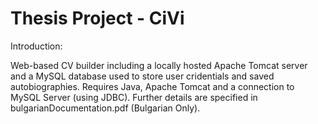# Thesis Project - CiVi

Introduction:

Web-based CV builder including a locally hosted Apache Tomcat server and a MySQL database used to store user cridentials and saved autobiographies.
Requires Java, Apache Tomcat and a connection to MySQL Server (using JDBC).
Further details are specified in bulgarianDocumentation.pdf (Bulgarian Only).


